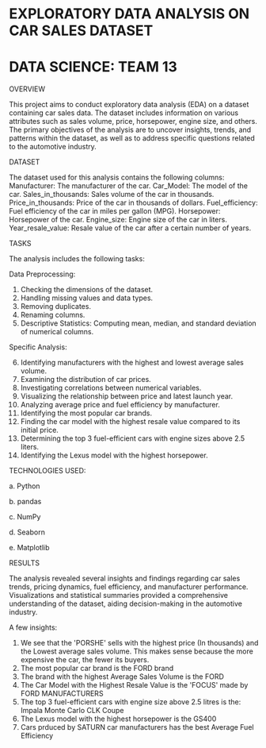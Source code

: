 # EXPLORATORY DATA ANALYSIS ON CAR SALES DATASET
# DATA SCIENCE: TEAM 13


OVERVIEW

This project aims to conduct exploratory data analysis (EDA) on a dataset containing car sales data. The dataset includes information on various attributes such as sales volume, price, horsepower, engine size, and others. The primary objectives of the analysis are to uncover insights, trends, and patterns within the dataset, as well as to address specific questions related to the automotive industry.

DATASET

The dataset used for this analysis contains the following columns:
Manufacturer: The manufacturer of the car.
Car_Model: The model of the car.
Sales_in_thousands: Sales volume of the car in thousands.
Price_in_thousands: Price of the car in thousands of dollars.
Fuel_efficiency: Fuel efficiency of the car in miles per gallon (MPG).
Horsepower: Horsepower of the car.
Engine_size: Engine size of the car in liters.
Year_resale_value: Resale value of the car after a certain number of years.


TASKS

The analysis includes the following tasks:

Data Preprocessing:
1. Checking the dimensions of the dataset.
2. Handling missing values and data types.
3. Removing duplicates.
4. Renaming columns.
5. Descriptive Statistics: Computing mean, median, and standard deviation of numerical columns.

Specific Analysis:

6. Identifying manufacturers with the highest and lowest average sales volume.
7. Examining the distribution of car prices.
8. Investigating correlations between numerical variables.
9. Visualizing the relationship between price and latest launch year.
10. Analyzing average price and fuel efficiency by manufacturer.
11. Identifying the most popular car brands.
12. Finding the car model with the highest resale value compared to its initial price.
13. Determining the top 3 fuel-efficient cars with engine sizes above 2.5 liters.
14. Identifying the Lexus model with the highest horsepower.

TECHNOLOGIES USED:

a. Python

b. pandas

c. NumPy

d. Seaborn

e. Matplotlib

RESULTS

The analysis revealed several insights and findings regarding car sales trends, pricing dynamics, fuel efficiency, and manufacturer performance. Visualizations and statistical summaries provided a comprehensive understanding of the dataset, aiding decision-making in the automotive industry.

A few insights:

1. We see that the 'PORSHE' sells with the highest price (In thousands) and the Lowest average sales volume. This makes sense because the more expensive the car, the fewer its buyers.
2. The most popular car brand is the FORD brand
3. The brand with the highest Average Sales Volume is the FORD
4. The Car Model with the Highest Resale Value is the 'FOCUS' made by FORD MANUFACTURERS
5. The top 3 fuel-efficient cars with engine size above 2.5 litres is the:
Impala
Monte Carlo
CLK Coupe
6. The Lexus model with the highest horsepower is the GS400
7. Cars prduced by SATURN car manufacturers has the best Average Fuel Efficiency



